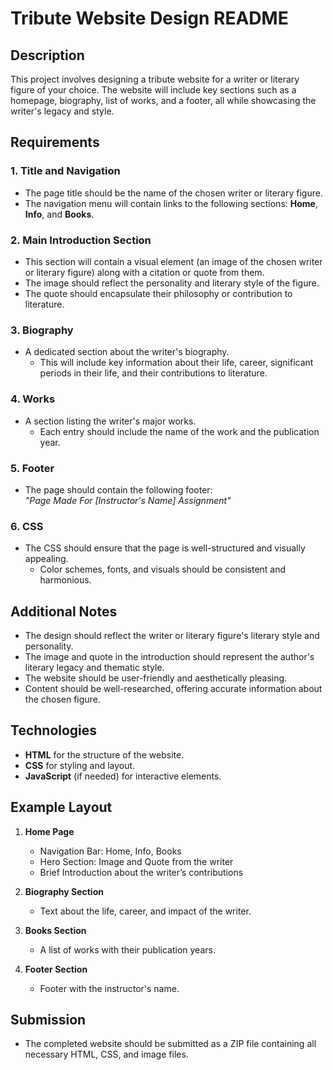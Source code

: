 # Tribute Website Design README

## Description
This project involves designing a tribute website for a writer or literary figure of your choice. The website will include key sections such as a homepage, biography, list of works, and a footer, all while showcasing the writer's legacy and style.

## Requirements

### 1. **Title and Navigation**
- The page title should be the name of the chosen writer or literary figure.
- The navigation menu will contain links to the following sections: **Home**, **Info**, and **Books**.

### 2. **Main Introduction Section**
- This section will contain a visual element (an image of the chosen writer or literary figure) along with a citation or quote from them.
- The image should reflect the personality and literary style of the figure.
- The quote should encapsulate their philosophy or contribution to literature.

### 3. **Biography**
- A dedicated section about the writer's biography.
  - This will include key information about their life, career, significant periods in their life, and their contributions to literature.
  
### 4. **Works**
- A section listing the writer's major works.
  - Each entry should include the name of the work and the publication year.

### 5. **Footer**
- The page should contain the following footer:  
  _"Page Made For [Instructor's Name] Assignment"_

### 6. **CSS**
- The CSS should ensure that the page is well-structured and visually appealing.
  - Color schemes, fonts, and visuals should be consistent and harmonious.

## Additional Notes
- The design should reflect the writer or literary figure's literary style and personality.
- The image and quote in the introduction should represent the author's literary legacy and thematic style.
- The website should be user-friendly and aesthetically pleasing.
- Content should be well-researched, offering accurate information about the chosen figure.

## Technologies
- **HTML** for the structure of the website.
- **CSS** for styling and layout.
- **JavaScript** (if needed) for interactive elements.

## Example Layout
1. **Home Page**  
   - Navigation Bar: Home, Info, Books  
   - Hero Section: Image and Quote from the writer  
   - Brief Introduction about the writer’s contributions

2. **Biography Section**  
   - Text about the life, career, and impact of the writer.

3. **Books Section**  
   - A list of works with their publication years.

4. **Footer Section**  
   - Footer with the instructor's name.

## Submission
- The completed website should be submitted as a ZIP file containing all necessary HTML, CSS, and image files.
